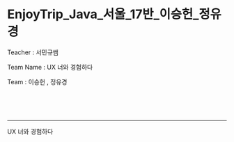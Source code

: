 # EnjoyTrip_Java_서울_17반_이승헌_정유경


Teacher : 서민규쌤

Team Name : UX 너와 경험하다


Team : 이승헌 , 정유경

<br><br><br>



<hr>

UX
너와 경험하다
